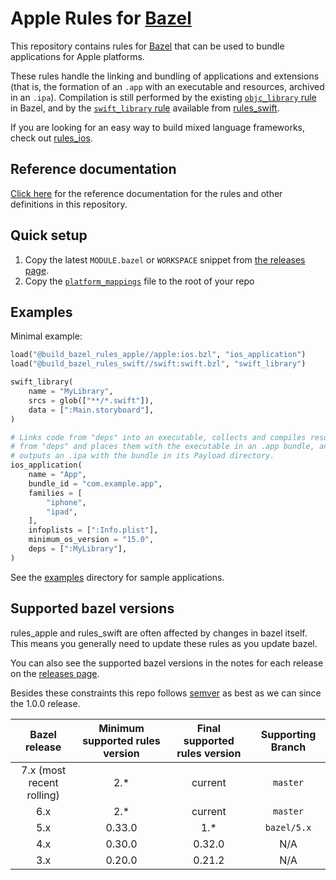 # Apple Rules for [Bazel](https://bazel.build)

This repository contains rules for [Bazel](https://bazel.build) that can be
used to bundle applications for Apple platforms.

These rules handle the linking and bundling of applications and extensions
(that is, the formation of an `.app` with an executable and resources,
archived in an `.ipa`). Compilation is still performed by the existing
[`objc_library` rule](https://bazel.build/reference/be/objective-c#objc_library)
in Bazel, and by the
[`swift_library` rule](https://github.com/bazelbuild/rules_swift/blob/master/doc/rules.md#swift_library)
available from [rules_swift](https://github.com/bazelbuild/rules_swift).

If you are looking for an easy way to build mixed language frameworks, check out [rules_ios](https://github.com/bazel-ios/rules_ios).

## Reference documentation

[Click here](https://github.com/bazelbuild/rules_apple/tree/master/doc)
for the reference documentation for the rules and other definitions in this
repository.

## Quick setup

1. Copy the latest `MODULE.bazel` or `WORKSPACE` snippet from [the releases
page](https://github.com/bazelbuild/rules_apple/releases).
2. Copy the
[`platform_mappings`](https://github.com/bazelbuild/rules_apple/blob/master/platform_mappings)
file to the root of your repo

## Examples

Minimal example:

```python
load("@build_bazel_rules_apple//apple:ios.bzl", "ios_application")
load("@build_bazel_rules_swift//swift:swift.bzl", "swift_library")

swift_library(
    name = "MyLibrary",
    srcs = glob(["**/*.swift"]),
    data = [":Main.storyboard"],
)

# Links code from "deps" into an executable, collects and compiles resources
# from "deps" and places them with the executable in an .app bundle, and then
# outputs an .ipa with the bundle in its Payload directory.
ios_application(
    name = "App",
    bundle_id = "com.example.app",
    families = [
        "iphone",
        "ipad",
    ],
    infoplists = [":Info.plist"],
    minimum_os_version = "15.0",
    deps = [":MyLibrary"],
)
```

See the [examples](https://github.com/bazelbuild/rules_apple/tree/master/examples)
directory for sample applications.

## Supported bazel versions

rules_apple and rules_swift are often affected by changes in bazel
itself. This means you generally need to update these rules as you
update bazel.

You can also see the supported bazel versions in the notes for each
release on the [releases
page](https://github.com/bazelbuild/rules_apple/releases).

Besides these constraints this repo follows
[semver](https://semver.org/) as best as we can since the 1.0.0 release.

| Bazel release | Minimum supported rules version | Final supported rules version | Supporting Branch |
|:-------------------:|:-------------------:|:-------------------------:|:-------------------------:|
| 7.x (most recent rolling) | 2.* | current | `master` |
| 6.x | 2.* | current | `master` |
| 5.x | 0.33.0 | 1.* | `bazel/5.x` |
| 4.x | 0.30.0 | 0.32.0 | N/A |
| 3.x | 0.20.0 | 0.21.2 | N/A |
